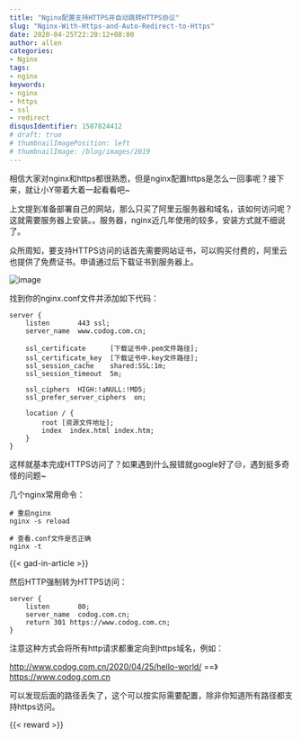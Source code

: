 ```yaml
---
title: "Nginx配置支持HTTPS并自动跳转HTTPS协议"
slug: "Nginx-With-Https-and-Auto-Redirect-to-Https"
date: 2020-04-25T22:20:12+08:00
author: allen
categories:
- Nginx
tags:
- nginx
keywords:
- nginx
- https
- ssl
- redirect
disqusIdentifier: 1587824412
# draft: true
# thumbnailImagePosition: left
# thumbnailImage: /blog/images/2019
---
```


相信大家对nginx和https都很熟悉，但是nginx配置https是怎么一回事呢？接下来，就让小Y带着大着一起看看吧~

<!--more-->

上文提到准备部署自己的网站，那么只买了阿里云服务器和域名，该如何访问呢？这就需要服务器上安装。。服务器，nginx近几年使用的较多，安装方式就不细说了。

众所周知，要支持HTTPS访问的话首先需要网站证书，可以购买付费的，阿里云也提供了免费证书。申请通过后下载证书到服务器上。

![image](https://user-images.githubusercontent.com/11868477/80282802-0932b500-8746-11ea-955b-496a702c5291.png)

找到你的nginx.conf文件并添加如下代码：

```
server {
    listen       443 ssl;
    server_name  www.codog.com.cn;

    ssl_certificate      [下载证书中.pem文件路径];
    ssl_certificate_key  [下载证书中.key文件路径];
    ssl_session_cache    shared:SSL:1m;
    ssl_session_timeout  5m;

    ssl_ciphers  HIGH:!aNULL:!MD5;
    ssl_prefer_server_ciphers  on;

    location / {
        root [资源文件地址];
        index  index.html index.htm;
    }
}
```

这样就基本完成HTTPS访问了？如果遇到什么报错就google好了😒，遇到挺多奇怪的问题~

几个nginx常用命令：

```shell
# 重启nginx
nginx -s reload

# 查看.conf文件是否正确
nginx -t
```

{{< gad-in-article >}}

然后HTTP强制转为HTTPS访问：

```
server {
    listen       80;
    server_name  codog.com.cn;
    return 301 https://www.codog.com.cn;
}
```

注意这种方式会将所有http请求都重定向到https域名，例如：

http://www.codog.com.cn/2020/04/25/hello-world/  ==》 https://www.codog.com.cn

可以发现后面的路径丢失了，这个可以按实际需要配置，除非你知道所有路径都支持https访问。


<!-- {{< embed-caniuse css-placeholder-shown >}} -->
<!-- {{< codepen pen="PKdOpB" user="justforuse" theme="dark">}} -->
<!-- {{< alert warning >}}
xxx
{{< /alert >}} -->
{{< reward >}}
